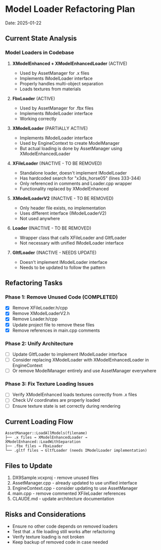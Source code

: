 # Model Loader Refactoring Plan

Date: 2025-01-22

## Current State Analysis

### Model Loaders in Codebase

1. **XModelEnhanced + XModelEnhancedLoader** (ACTIVE)
   - Used by AssetManager for .x files
   - Implements IModelLoader interface  
   - Properly handles multi-object separation
   - Loads textures from materials

2. **FbxLoader** (ACTIVE)
   - Used by AssetManager for .fbx files
   - Implements IModelLoader interface
   - Working correctly

3. **XModelLoader** (PARTIALLY ACTIVE)
   - Implements IModelLoader interface
   - Used by EngineContext to create ModelManager
   - But actual loading is done by AssetManager using XModelEnhancedLoader

4. **XFileLoader** (INACTIVE - TO BE REMOVED)
   - Standalone loader, doesn't implement IModelLoader
   - Has hardcoded search for "x3ds_horse05" (lines 333-344)
   - Only referenced in comments and Loader.cpp wrapper
   - Functionality replaced by XModelEnhanced

5. **XModelLoaderV2** (INACTIVE - TO BE REMOVED)
   - Only header file exists, no implementation
   - Uses different interface (IModelLoaderV2)
   - Not used anywhere

6. **Loader** (INACTIVE - TO BE REMOVED)
   - Wrapper class that calls XFileLoader and GltfLoader
   - Not necessary with unified IModelLoader interface

7. **GltfLoader** (INACTIVE - NEEDS UPDATE)
   - Doesn't implement IModelLoader interface
   - Needs to be updated to follow the pattern

## Refactoring Tasks

### Phase 1: Remove Unused Code (COMPLETED)
- [x] Remove XFileLoader.h/cpp
- [x] Remove XModelLoaderV2.h  
- [x] Remove Loader.h/cpp
- [x] Update project file to remove these files
- [x] Remove references in main.cpp comments

### Phase 2: Unify Architecture
- [ ] Update GltfLoader to implement IModelLoader interface
- [ ] Consider replacing XModelLoader with XModelEnhancedLoader in EngineContext
- [ ] Or remove ModelManager entirely and use AssetManager everywhere

### Phase 3: Fix Texture Loading Issues
- [ ] Verify XModelEnhanced loads textures correctly from .x files
- [ ] Check UV coordinates are properly loaded
- [ ] Ensure texture state is set correctly during rendering

## Current Loading Flow

```
AssetManager::LoadAllModels(filename)
├── .x files → XModelEnhancedLoader → XModelEnhanced::LoadWithSeparation
├── .fbx files → FbxLoader
└── .gltf files → GltfLoader (needs IModelLoader implementation)
```

## Files to Update
1. DX9Sample.vcxproj - remove unused files
2. AssetManager.cpp - already updated to use unified interface
3. EngineContext.cpp - consider updating to use AssetManager
4. main.cpp - remove commented XFileLoader references
5. CLAUDE.md - update architecture documentation

## Risks and Considerations
- Ensure no other code depends on removed loaders
- Test that .x file loading still works after refactoring
- Verify texture loading is not broken
- Keep backup of removed code in case needed